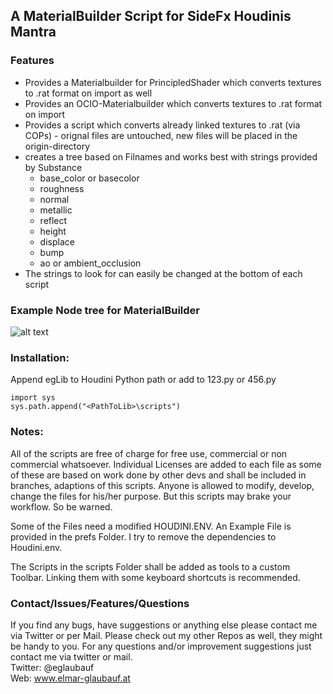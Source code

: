 
## A MaterialBuilder Script for SideFx Houdinis Mantra

### Features

- Provides a Materialbuilder for PrincipledShader which converts textures to .rat format on import as well
- Provides an OCIO-Materialbuilder which converts textures to .rat format on import
- Provides a script which converts already linked textures to .rat (via COPs) - orignal files are untouched, new files will be placed in the origin-directory
- creates a tree based on Filnames and works best with strings provided by Substance
  - base_color or basecolor
  - roughness
  - normal
  - metallic
  - reflect
  - height
  - displace
  - bump
  - ao or ambient_occlusion
- The strings to look for can easily be changed at the bottom of each script


###  Example Node tree for MaterialBuilder


![alt text](https://raw.githubusercontent.com/eglaubauf/materialBuildMantra/master/images/Tree.png "The Tree created by one of the Scripts")

### Installation:

Append egLib to Houdini Python path or add to 123.py or 456.py

```
import sys
sys.path.append("<PathToLib>\scripts")
```

### Notes:


All of the scripts are free of charge for free use, commercial or non commercial whatsoever.  Individual Licenses are added to each file as some of these are based on work done by other devs and shall be included in branches, adaptions of this scripts. Anyone is allowed to modify, develop, change the files for his/her purpose.
But this scripts may brake your workflow. So be warned.

Some of the Files need a modified HOUDINI.ENV. An Example File is provided in the prefs Folder. I try to remove the dependencies to Houdini.env. 

The Scripts in the scripts Folder shall be added as tools to a custom Toolbar. Linking them with some keyboard shortcuts is recommended.

### Contact/Issues/Features/Questions

If you find any bugs, have suggestions or anything else please contact me via Twitter or per Mail. Please check out my other Repos as well, they might be handy to you. For any questions and/or improvement suggestions just contact me via twitter or mail.<br>
Twitter: @eglaubauf <br>
Web: www.elmar-glaubauf.at
